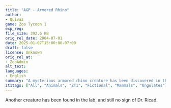 ```yaml
---
title: "AGP - Armored Rhino"
author: 
- Quivaz
game: Zoo Tycoon 1
exp_req:
file_size: 392.6 KB
orig_rel_date: 2004-07-01
date: 2025-01-07T15:00:00-07:00
draft: false
license: Unknown
orig_rel_at: 
- ZooAdmin
alt_text: 
languages:
- English
summary: "A mysterious armored rhino creature has been discovered in the lab, with no sign of Dr. Ricad."
zt1tags: ["All", "Animals", "ZT1", "Fictional", "Mammals", "Ungulates"]
---
```


Another creature has been found in the lab, and still no sign of Dr. Ricad.
